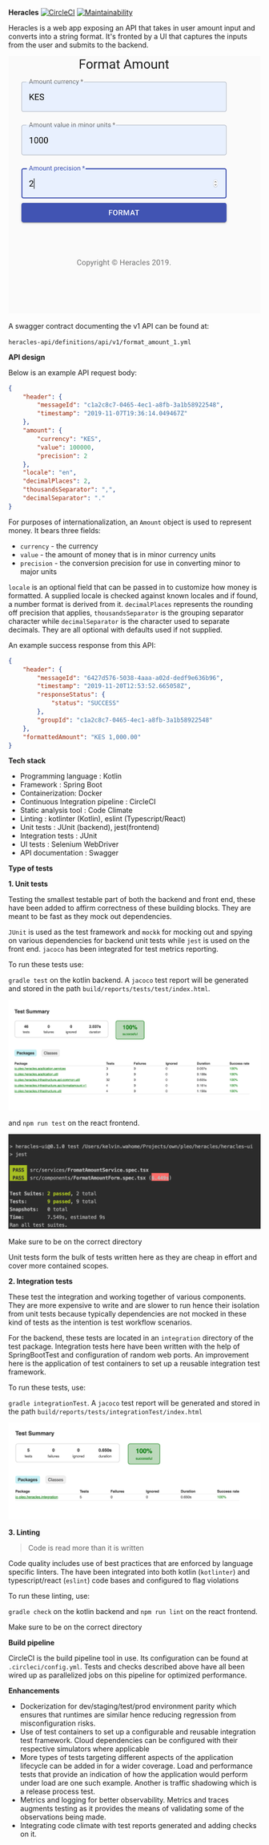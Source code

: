 **Heracles**
[![CircleCI](https://circleci.com/gh/kwahome/heracles.svg?style=svg)](https://circleci.com/gh/kwahome/heracles)
[![Maintainability](https://api.codeclimate.com/v1/badges/4621f26ec6b1d5d7cf6d/maintainability)](https://codeclimate.com/github/kwahome/heracles/maintainability)

Heracles is a web app exposing an API that takes in user amount input and converts into a string format.
It's fronted by a UI that captures the inputs from the user and submits to the backend.

![](docs/heracles.png)

A swagger contract documenting the v1 API can be found at:

```heracles-api/definitions/api/v1/format_amount_1.yml```

**API design**

Below is an example API request body:

```json
{
	"header": {
		"messageId": "c1a2c8c7-0465-4ec1-a8fb-3a1b58922548",
		"timestamp": "2019-11-07T19:36:14.049467Z"
	},
	"amount": {
		"currency": "KES",
		"value": 100000,
		"precision": 2
	},
	"locale": "en",
	"decimalPlaces": 2,
	"thousandsSeparator": ",",
	"decimalSeparator": "."
}
```

For purposes of internationalization, an `Amount` object is used to represent money. It bears three fields:
- `currency` - the currency
- `value` - the amount of money that is in minor currency units
- `precision` - the conversion precision for use in converting minor to major units

`locale` is an optional field that can be passed in to customize how money is formatted. A supplied locale is checked
against known locales and if found, a number format is derived from it. `decimalPlaces` represents the rounding off
precision that applies, `thousandsSeparator` is the grouping separator character while `decimalSeparator` is the
character used to separate decimals. They are all optional with defaults used if not supplied.

An example success response from this API:

```json
{
    "header": {
        "messageId": "6427d576-5038-4aaa-a02d-dedf9e636b96",
        "timestamp": "2019-11-20T12:53:52.665058Z",
        "responseStatus": {
            "status": "SUCCESS"
        },
        "groupId": "c1a2c8c7-0465-4ec1-a8fb-3a1b58922548"
    },
    "formattedAmount": "KES 1,000.00"
}
```

**Tech stack**
- Programming language : Kotlin
- Framework : Spring Boot
- Containerization: Docker
- Continuous Integration pipeline : CircleCI
- Static analysis tool : Code Climate
- Linting : kotlinter (Kotlin), eslint (Typescript/React)
- Unit tests : JUnit (backend), jest(frontend)
- Integration tests : JUnit
- UI tests : Selenium WebDriver
- API documentation : Swagger

**Type of tests**

**1. Unit tests**

Testing the smallest testable part of both the backend and front end, these have been added to affirm
correctness of these building blocks. They are meant to be fast as they mock out dependencies.

`JUnit` is used as the test framework and `mockk` for mocking out and spying on various dependencies for backend
unit tests while `jest` is used on the front end. `jacoco` has been integrated for test metrics reporting.

To run these tests use:

`gradle test` on the kotlin backend. A `jacoco` test report will be generated and stored in the path
`build/reports/tests/test/index.html`.

![](docs/gradle-test-report.png)

and `npm run test` on the react frontend. 

![](docs/npm-run-test-report.png)
    
Make sure to be on the correct directory
    
    
Unit tests form the bulk of tests written here as they are cheap in effort and cover more contained scopes.

**2. Integration tests**

These test the integration and working together of various components. They are more 
expensive to write and are slower to run hence their isolation from unit tests because typically dependencies are not
mocked in these kind of tests as the intention is test workflow scenarios.

For the backend, these tests are located in an `integration` directory of the test package. Integration tests here have 
been written with the help of SpringBootTest and configuration of random web ports. An improvement here is the
application of test containers to set up a reusable integration test framework.
    
To run these tests, use:
    
`gradle integrationTest`. A `jacoco` test report will be generated and stored in the path 
`build/reports/tests/integrationTest/index.html`

![](docs/gradle-integration-test-report.png)

**3. Linting**

> Code is read more than it is written 

Code quality includes use of best practices that are enforced by language specific linters. 
The have been integrated into both kotlin (`kotlinter`) and typescript/react (`eslint`) code bases and configured to
flag violations

To run these linting, use:

`gradle check` on the kotlin backend and `npm run lint` on the react frontend. 

Make sure to be on the correct directory
        
**Build pipeline**

CircleCI is the build pipeline tool in use.
Its configuration can be found at `.circleci/config.yml`.
Tests and checks described above have all been wired up as parallelized jobs on this pipeline for optimized
performance.
    
**Enhancements**

- Dockerization for dev/staging/test/prod environment parity which ensures that runtimes are similar hence reducing
regression from misconfiguration risks.
- Use of test containers to set up a configurable and reusable integration test framework. Cloud dependencies can be
configured with their respective simulators where applicable
- More types of tests targeting different aspects of the application lifecycle can be added in for a wider coverage. 
Load and performance tests that provide an indication of how the application would perform under load are one such 
example. Another is traffic shadowing which is a release process test.
- Metrics and logging for better observability. Metrics and traces augments testing as it provides the means of 
validating some of the observations being made.
- Integrating code climate with test reports generated and adding checks on it.
